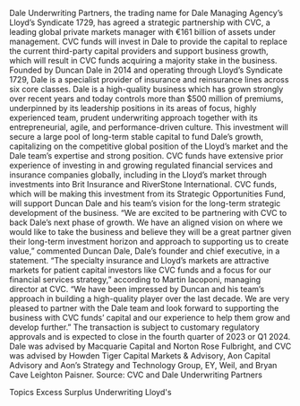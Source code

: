 Dale Underwriting Partners, the trading name for Dale Managing Agency’s Lloyd’s Syndicate 1729, has agreed a strategic partnership with CVC, a leading global private markets manager with €161 billion of assets under management.
CVC funds will invest in Dale to provide the capital to replace the current third-party capital providers and support business growth, which will result in CVC funds acquiring a majority stake in the business.
Founded by Duncan Dale in 2014 and operating through Lloyd’s Syndicate 1729, Dale is a specialist provider of insurance and reinsurance lines across six core classes. Dale is a high-quality business which has grown strongly over recent years and today controls more than $500 million of premiums, underpinned by its leadership positions in its areas of focus, highly experienced team, prudent underwriting approach together with its entrepreneurial, agile, and performance-driven culture.
This investment will secure a large pool of long-term stable capital to fund Dale’s growth, capitalizing on the competitive global position of the Lloyd’s market and the Dale team’s expertise and strong position.
CVC funds have extensive prior experience of investing in and growing regulated financial services and insurance companies globally, including in the Lloyd’s market through investments into Brit Insurance and RiverStone International. CVC funds, which will be making this investment from its Strategic Opportunities Fund, will support Duncan Dale and his team’s vision for the long-term strategic development of the business.
“We are excited to be partnering with CVC to back Dale’s next phase of growth. We have an aligned vision on where we would like to take the business and believe they will be a great partner given their long-term investment horizon and approach to supporting us to create value,” commented Duncan Dale, Dale’s founder and chief executive, in a statement.
“The specialty insurance and Lloyd’s markets are attractive markets for patient capital investors like CVC funds and a focus for our financial services strategy,” according to Martin Iacoponi, managing director at CVC.
“We have been impressed by Duncan and his team’s approach in building a high-quality player over the last decade. We are very pleased to partner with the Dale team and look forward to supporting the business with CVC funds’ capital and our experience to help them grow and develop further.”
The transaction is subject to customary regulatory approvals and is expected to close in the fourth quarter of 2023 or Q1 2024.
Dale was advised by Macquarie Capital and Norton Rose Fulbright, and CVC was advised by Howden Tiger Capital Markets & Advisory, Aon Capital Advisory and Aon’s Strategy and Technology Group, EY, Weil, and Bryan Cave Leighton Paisner.
Source: CVC and Dale Underwriting Partners

Topics
Excess Surplus
Underwriting
Lloyd's
